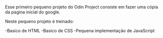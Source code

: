 Esse primeiro pequeno projeto do Odin Project consiste em fazer uma 
cópia da pagina inicial do google.

Neste pequeno projeto é treinado:

-Basico de HTML
-Basico de CSS
-Pequena implementação de JavaScript
